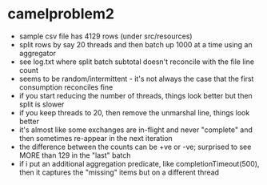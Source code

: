 # camelproblem2

* sample csv file has 4129 rows (under src/resources)
* split rows by say 20 threads and then batch up 1000 at a time using an aggregator
* see log.txt where split batch subtotal doesn't reconcile with the file line count
* seems to be random/intermittent - it's not always the case that the first consumption reconciles fine
* if you start reducing the number of threads, things look better but then split is slower
* if you keep threads to 20, then remove the unmarshal line, things look better
* it's almost like some exchanges are in-flight and never "complete" and then sometimes re-appear in the next iteration
* the difference between the counts can be +ve or -ve; surprised to see MORE than 129 in the "last" batch
* if i put an additional aggregation predicate, like completionTimeout(500), then it captures the "missing" items but on a different thread